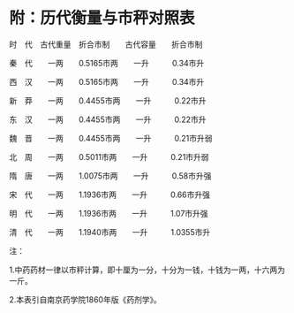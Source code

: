 # 附：历代衡量与市秤对照表



时　代　古代重量　折合市制　　古代容量　　折合市制

秦　代　　一两　　0.5165市两　　一升　　　0.34市升

西　汉　　一两　　0.5165市两　　一升　　　0.34市升

新　莽　　一两　　0.4455市两　　一升　　　0.22市升

东　汉　　一两　　0.4455市两　　一升　　　0.22市升

魏　晋　　一两　　0.4455市两　　一升　　　0.21市升弱

北　周　　一两　　0.5011市两　　一升　　　0.21市升弱

隋　唐　　一两　　1.0075市两　　一升　　　0.58市升强

宋　代　　一两　　1.1936市两　　一升　　　0.66市升强

明　代　　一两　　1.1936市两　　一升　　　1.07市升强

清　代　　一两　　1.1940市两　　一升　　　1.0355市升

注：

1.中药药材一律以市秤计算，即十厘为一分，十分为一钱，十钱为一两，十六两为一斤。

2.本表引自南京药学院1860年版《药剂学》。